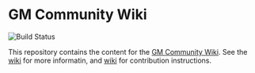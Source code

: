 # GM Community Wiki
![Build Status](https://github.com/meseta/gm-community-wiki/workflows/Bootstrap/badge.svg)

This repository contains the content for the [GM Community Wiki](https://gmcw.dev). See the [wiki](wiki/index.md) for more informatin, and [wiki](wiki/contributing.md) for contribution instructions.
